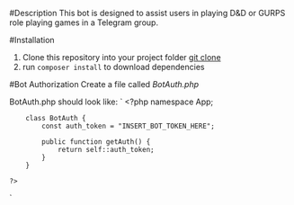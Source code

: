 #Description
This bot is designed to assist users in playing D&D or GURPS role playing games in a Telegram group.

#Installation
1. Clone this repository into your project folder [git clone](git@bitbucket.org:lunchboxgang/dungeonassistantbot.git)
2. run `composer install` to download dependencies

#Bot Authorization
Create a file called _BotAuth.php_

BotAuth.php should look like:
`
	<?php
	namespace App;

		class BotAuth {
			const auth_token = "INSERT_BOT_TOKEN_HERE";

			public function getAuth() {
				return self::auth_token;
			}
		}

	?>
`